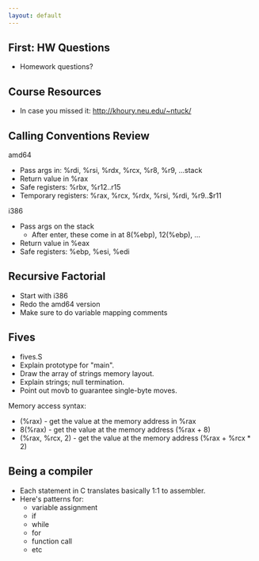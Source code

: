 ```yaml
---
layout: default
---
```


## First: HW Questions

 - Homework questions?

## Course Resources

 - In case you missed it: http://khoury.neu.edu/~ntuck/

## Calling Conventions Review

amd64

 - Pass args in: %rdi, %rsi, %rdx, %rcx, %r8, %r9, ...stack
 - Return value in %rax
 - Safe registers: %rbx, %r12..r15
 - Temporary registers: %rax, %rcx, %rdx, %rsi, %rdi, %r9..$r11

i386

 - Pass args on the stack
   - After enter, these come in at 8(%ebp), 12(%ebp), ...
 - Return value in %eax
 - Safe registers: %ebp, %esi, %edi

## Recursive Factorial

 - Start with i386
 - Redo the amd64 version
 - Make sure to do variable mapping comments

## Fives

 * fives.S
 * Explain prototype for "main".
 * Draw the array of strings memory layout.
 * Explain strings; null termination.
 * Point out movb to guarantee single-byte moves.

Memory access syntax:

 * (%rax)  - get the value at the memory address in %rax
 * 8(%rax) - get the value at the memory address (%rax + 8)
 * (%rax, %rcx, 2) - get the value at the memory address (%rax + %rcx * 2)

## Being a compiler

 * Each statement in C translates basically 1:1 to assembler.
 * Here's patterns for:
   - variable assignment
   - if
   - while
   - for
   - function call
   - etc

